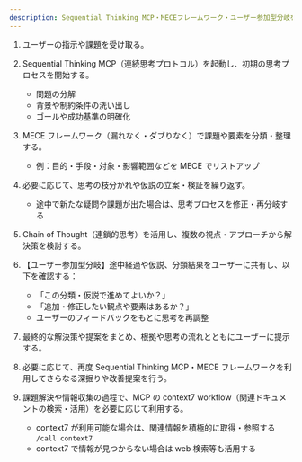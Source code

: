 ```yaml
---
description: Sequential Thinking MCP・MECEフレームワーク・ユーザー参加型分岐を活用し、ユーザー指示の背景・意図・最適な解決策を多角的に深掘りするワークフロー
---
```


1. ユーザーの指示や課題を受け取る。

2. Sequential Thinking MCP（連続思考プロトコル）を起動し、初期の思考プロセスを開始する。

   - 問題の分解
   - 背景や制約条件の洗い出し
   - ゴールや成功基準の明確化

3. MECE フレームワーク（漏れなく・ダブりなく）で課題や要素を分類・整理する。

   - 例：目的・手段・対象・影響範囲などを MECE でリストアップ

4. 必要に応じて、思考の枝分かれや仮説の立案・検証を繰り返す。

   - 途中で新たな疑問や課題が出た場合は、思考プロセスを修正・再分岐する

5. Chain of Thought（連鎖的思考）を活用し、複数の視点・アプローチから解決策を検討する。

6. 【ユーザー参加型分岐】途中経過や仮説、分類結果をユーザーに共有し、以下を確認する：

   - 「この分類・仮説で進めてよいか？」
   - 「追加・修正したい観点や要素はあるか？」
   - ユーザーのフィードバックをもとに思考を再調整

7. 最終的な解決策や提案をまとめ、根拠や思考の流れとともにユーザーに提示する。

8. 必要に応じて、再度 Sequential Thinking MCP・MECE フレームワークを利用してさらなる深掘りや改善提案を行う。

9. 課題解決や情報収集の過程で、MCP の context7 workflow（関連ドキュメントの検索・活用）を必要に応じて利用する。
   - context7 が利用可能な場合は、関連情報を積極的に取得・参照する `/call context7`
   - context7 で情報が見つからない場合は web 検索等も活用する